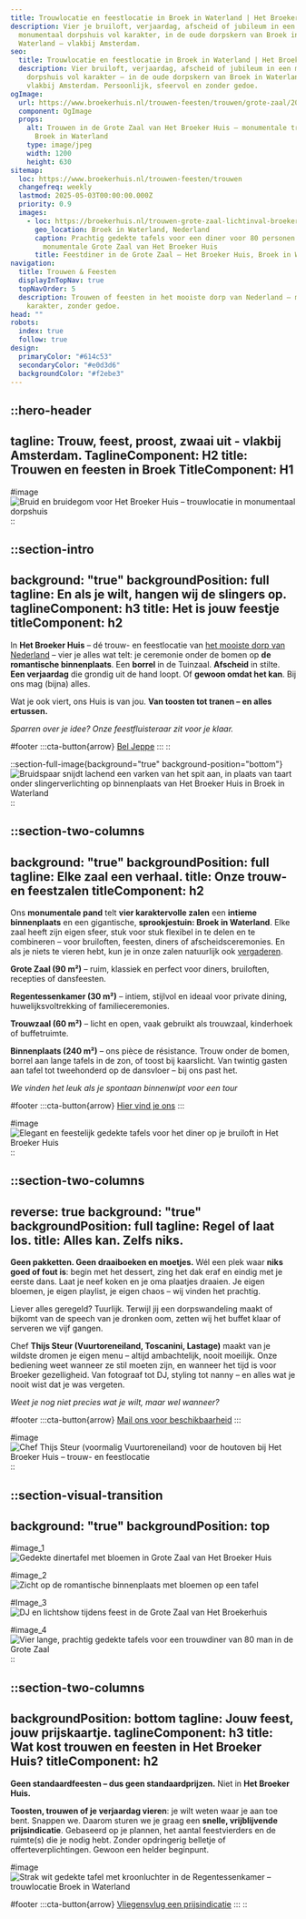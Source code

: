 ```yaml
---
title: Trouwlocatie en feestlocatie in Broek in Waterland | Het Broeker Huis
description: Vier je bruiloft, verjaardag, afscheid of jubileum in een
  monumentaal dorpshuis vol karakter, in de oude dorpskern van Broek in
  Waterland – vlakbij Amsterdam.
seo:
  title: Trouwlocatie en feestlocatie in Broek in Waterland | Het Broeker Huis
  description: Vier bruiloft, verjaardag, afscheid of jubileum in een monumentaal
    dorpshuis vol karakter – in de oude dorpskern van Broek in Waterland,
    vlakbij Amsterdam. Persoonlijk, sfeervol en zonder gedoe.
ogImage:
  url: https://www.broekerhuis.nl/trouwen-feesten/trouwen/grote-zaal/20250310_BROEKERHUIS_GROTEZAAL_195_optimized.jpg
  component: OgImage
  props:
    alt: Trouwen in de Grote Zaal van Het Broeker Huis – monumentale trouwlocatie in
      Broek in Waterland
    type: image/jpeg
    width: 1200
    height: 630
sitemap:
  loc: https://www.broekerhuis.nl/trouwen-feesten/trouwen
  changefreq: weekly
  lastmod: 2025-05-03T00:00:00.000Z
  priority: 0.9
  images:
    - loc: https://broekerhuis.nl/trouwen-grote-zaal-lichtinval-broeker-huis.jpg
      geo_location: Broek in Waterland, Nederland
      caption: Prachtig gedekte tafels voor een diner voor 80 personen in de
        monumentale Grote Zaal van Het Broeker Huis
      title: Feestdiner in de Grote Zaal – Het Broeker Huis, Broek in Waterland
navigation:
  title: Trouwen & Feesten
  displayInTopNav: true
  topNavOrder: 5
  description: Trouwen of feesten in het mooiste dorp van Nederland – met
    karakter, zonder gedoe.
head: ""
robots:
  index: true
  follow: true
design:
  primaryColor: "#614c53"
  secondaryColor: "#e0d3d6"
  backgroundColor: "#f2ebe3"
---
```


::hero-header
---
tagline: Trouw, feest, proost, zwaai uit - vlakbij Amsterdam.
TaglineComponent: H2
title: Trouwen en feesten in Broek
TitleComponent: H1
---
#image
![Bruid en bruidegom voor Het Broeker Huis – trouwlocatie in monumentaal dorpshuis](/bruidspaar-voor-het-broeker-huis-trouwlocatie-broek-in-waterland.jpg)
::

::section-intro
---
background: "true"
backgroundPosition: full
tagline: En als je wilt, hangen wij de slingers op.
taglineComponent: h3
title: Het is jouw feestje
titleComponent: h2
---
In **Het Broeker Huis** – dé trouw- en feestlocatie van [het mooiste dorp van Nederland](https://bijzonderplekje.nl/mooiste-dorp-van-nederland/#:~\:text=In%20Laag%20Holland%2C%20net%20boven,ontdekken%20van%20bijzondere%20plekjes%20aan.) – vier je alles wat telt: je ceremonie onder de bomen op **de romantische binnenplaats**. Een **borrel** in de Tuinzaal. **Afscheid** in stilte. **Een verjaardag** die grondig uit de hand loopt. Of **gewoon omdat het kan**. Bij ons mag (bijna) alles.

Wat je ook viert, ons Huis is van jou. **Van toosten tot tranen – en alles ertussen.**

*Sparren over je idee? Onze feestfluisteraar zit voor je klaar.*

#footer
  :::cta-button{arrow}
  [Bel Jeppe](tel:+31204031314)
  :::
::

::section-full-image{background="true" background-position="bottom"}
![Bruidspaar snijdt lachend een varken van het spit aan, in plaats van taart onder slingerverlichting op binnenplaats van Het Broeker Huis in Broek in Waterland](/bruidspaar-snijdt-varken-onder-slingers-binnenplaats-broeker-huis.jpg)
::

::section-two-columns
---
background: "true"
backgroundPosition: full
tagline: Elke zaal een verhaal.
title: Onze trouw- en feestzalen
titleComponent: h2
---
Ons **monumentale pand** telt **vier karaktervolle zalen** een **intieme binnenplaats** en een gigantische, **sprookjestuin: Broek in Waterland**. Elke zaal heeft zijn eigen sfeer, stuk voor stuk flexibel in te delen en te combineren – voor bruiloften, feesten, diners of afscheidsceremonies. En als je niets te vieren hebt, kun je in onze zalen natuurlijk ook [vergaderen](/zakelijk).

**Grote Zaal (90 m²)** – ruim, klassiek en perfect voor diners, bruiloften, recepties of dansfeesten.

**Regentessenkamer (30 m²)** – intiem, stijlvol en ideaal voor private dining, huwelijksvoltrekking of familieceremonies.

**Trouwzaal (60 m²)** – licht en open, vaak gebruikt als trouwzaal, kinderhoek of buffetruimte.

**Binnenplaats (240 m²)** – ons pièce de résistance. Trouw onder de bomen, borrel aan lange tafels in de zon, of toost bij kaarslicht. Van twintig gasten aan tafel tot tweehonderd op de dansvloer – bij ons past het.

*We vinden het leuk als je spontaan binnenwipt voor een tour*

#footer
  :::cta-button{arrow}
  [Hier vind je ons](/contact-parkeren)
  :::

#image
![Elegant en feestelijk gedekte tafels voor het diner op je bruiloft in Het Broeker Huis](/wijn-diner-grote-zaal-broeker-huis-broek-in-waterland.jpg)
::

::section-two-columns
---
reverse: true
background: "true"
backgroundPosition: full
tagline: Regel of laat los.
title: Alles kan. Zelfs niks.
---
**Geen pakketten. Geen draaiboeken en moetjes.** Wél een plek waar **niks goed of fout is**: begin met het dessert, zing het dak eraf en eindig met je eerste dans. Laat je neef koken en je oma plaatjes draaien. Je eigen bloemen, je eigen playlist, je eigen chaos – wij vinden het prachtig.

Liever alles geregeld? Tuurlijk. Terwijl jij een dorpswandeling maakt of bijkomt van de speech van je dronken oom, zetten wij het buffet klaar of serveren we vijf gangen.

Chef **Thijs Steur (Vuurtoreneiland, Toscanini, Lastage)** maakt van je wildste dromen je eigen menu – altijd ambachtelijk, nooit moeilijk. Onze bediening weet wanneer ze stil moeten zijn, en wanneer het tijd is voor Broeker gezelligheid. Van fotograaf tot DJ, styling tot nanny – en alles wat je nooit wist dat je was vergeten.

*Weet je nog niet precies wat je wilt, maar wel wanneer?*

#footer
  :::cta-button{arrow}
  [Mail ons voor beschikbaarheid](/mailto\:vieren@broekerhuis.nl?subject=Beschikbaarheid%20op%20%7Bdatum%7D\&body=Hi%20Jeppe%2C%0A%0AIk%20ben%20me%20aan%20het%20ori%C3%ABnteren%20op%20een%20geschikte%20locatie%20voor%20mijn%20%7Bgelegenheid%7D.%20Hebben%20jullie%20op%20%7Bdatum%7D%20van%20%7Bstarttijd%7D%20tot%20%7Beindtijd%7D%20plek%20voor%20%7Baantal%7D%20mensen%3F%0A%0AAlvast%20bedankt!%0A%0Agroetjes%2C%20%7Bnaam%7D)
  :::

#image
![Chef Thijs Steur (voormalig Vuurtoreneiland) voor de houtoven bij Het Broeker Huis – trouw- en feestlocatie](/chef-thijs-steur-broeker-huis-houtoven-feest.jpg)
::

::section-visual-transition
---
background: "true"
backgroundPosition: top
---
#image_1
![Gedekte dinertafel met bloemen in Grote Zaal van Het Broeker Huis](/dinertafel-met-bloemen-grote-zaal-broeker-huis.jpg)

#image_2
![Zicht op de romantische binnenplaats met bloemen op een tafel](/romantische-binnenplaats-broeker-huis-trouwlocatie.jpg.JPG)

#Image_3
![DJ en lichtshow tijdens feest in de Grote Zaal van Het Broekerhuis](/dj-lichtshow-bruiloft-grote-zaal.jpg)

#image_4
![Vier lange, prachtig gedekte tafels voor een trouwdiner van 80 man in de Grote Zaal](/trouwopstelling-met-drie-gedekte-tafels-in-de-grote-zaal.jpg)
::

::section-two-columns
---
backgroundPosition: bottom
tagline: Jouw feest, jouw prijskaartje.
taglineComponent: h3
title: Wat kost trouwen en feesten in Het Broeker Huis?
titleComponent: h2
---
**Geen standaardfeesten – dus geen standaardprijzen.** Niet in **Het Broeker Huis.**

**Toosten, trouwen of je verjaardag vieren**: je wilt weten waar je aan toe bent. Snappen we. Daarom sturen we je graag een **snelle, vrijblijvende prijsindicatie**. Gebaseerd op je plannen, het aantal feestvierders en de ruimte(s) die je nodig hebt. Zonder opdringerig belletje of offerteverplichtingen. Gewoon een helder beginpunt.

#image
![Strak wit gedekte tafel met kroonluchter in de Regentessenkamer – trouwlocatie Broek in Waterland](/regentessenkamer-wijn-borrel-broeker-huis-broek-in-waterland.jpg)

#footer
  :::cta-button{arrow}
  [Vliegensvlug een prijsindicatie](https://forms.gle/hcKaZm8pQmx9JsJr7)
  :::
::
